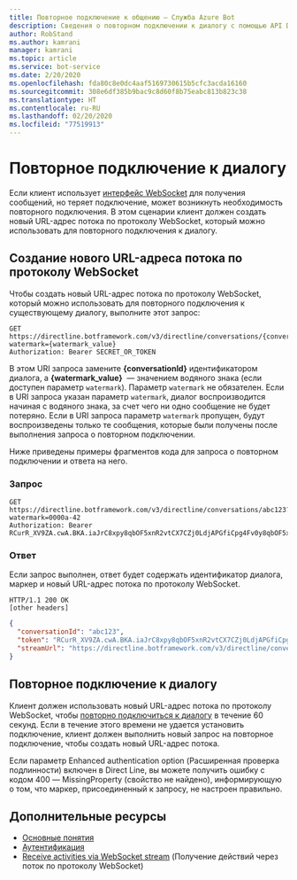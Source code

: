 ```yaml
---
title: Повторное подключение к общению — Служба Azure Bot
description: Сведения о повторном подключении к диалогу с помощью API Direct Line версии 3.0.
author: RobStand
ms.author: kamrani
manager: kamrani
ms.topic: article
ms.service: bot-service
ms.date: 2/20/2020
ms.openlocfilehash: fda80c8e0dc4aaf5169730615b5cfc3acda16160
ms.sourcegitcommit: 308e6df385b9bac9c8d60f8b75eabc813b823c38
ms.translationtype: HT
ms.contentlocale: ru-RU
ms.lasthandoff: 02/20/2020
ms.locfileid: "77519913"
---
```

# <a name="reconnect-to-a-conversation"></a>Повторное подключение к диалогу

Если клиент использует [интерфейс WebSocket](bot-framework-rest-direct-line-3-0-receive-activities.md#connect-via-websocket) для получения сообщений, но теряет подключение, может возникнуть необходимость повторного подключения. В этом сценарии клиент должен создать новый URL-адрес потока по протоколу WebSocket, который можно использовать для повторного подключения к диалогу.

## <a name="generate-a-new-websocket-stream-url"></a>Создание нового URL-адреса потока по протоколу WebSocket

Чтобы создать новый URL-адрес потока по протоколу WebSocket, который можно использовать для повторного подключения к существующему диалогу, выполните этот запрос: 

```http
GET https://directline.botframework.com/v3/directline/conversations/{conversationId}?watermark={watermark_value}
Authorization: Bearer SECRET_OR_TOKEN
```

В этом URI запроса замените **{conversationId}** идентификатором диалога, а **{watermark_value}**  — значением водяного знака (если доступен параметр `watermark`). Параметр `watermark` не обязателен. Если в URI запроса указан параметр `watermark`, диалог воспроизводится начиная с водяного знака, за счет чего ни одно сообщение не будет потеряно. Если в URI запроса параметр `watermark` пропущен, будут воспроизведены только те сообщения, которые были получены после выполнения запроса о повторном подключении.

Ниже приведены примеры фрагментов кода для запроса о повторном подключении и ответа на него.

### <a name="request"></a>Запрос

```http
GET https://directline.botframework.com/v3/directline/conversations/abc123?watermark=0000a-42
Authorization: Bearer RCurR_XV9ZA.cwA.BKA.iaJrC8xpy8qbOF5xnR2vtCX7CZj0LdjAPGfiCpg4Fv0y8qbOF5xPGfiCpg4Fv0y8qqbOF5x8qbOF5xn
```

### <a name="response"></a>Ответ

Если запрос выполнен, ответ будет содержать идентификатор диалога, маркер и новый URL-адрес потока по протоколу WebSocket.

```http
HTTP/1.1 200 OK
[other headers]
```

```json
{
  "conversationId": "abc123",
  "token": "RCurR_XV9ZA.cwA.BKA.iaJrC8xpy8qbOF5xnR2vtCX7CZj0LdjAPGfiCpg4Fv0y8qbOF5xPGfiCpg4Fv0y8qqbOF5x8qbOF5xn",
  "streamUrl": "https://directline.botframework.com/v3/directline/conversations/abc123/stream?watermark=000a-4&amp;t=RCurR_XV9ZA.cwA..."
}
```

## <a name="reconnect-to-the-conversation"></a>Повторное подключение к диалогу

Клиент должен использовать новый URL-адрес потока по протоколу WebSocket, чтобы [повторно подключиться к диалогу](bot-framework-rest-direct-line-3-0-receive-activities.md#connect-via-websocket) в течение 60 секунд. Если в течение этого времени не удается установить подключение, клиент должен выполнить новый запрос на повторное подключение, чтобы создать новый URL-адрес потока.

Если параметр Enhanced authentication option (Расширенная проверка подлинности) включен в Direct Line, вы можете получить ошибку с кодом 400 — MissingProperty (свойство не найдено), информирующую о том, что маркер, присоединенный к запросу, не настроен правильно. 

## <a name="additional-resources"></a>Дополнительные ресурсы

- [Основные понятия](bot-framework-rest-direct-line-3-0-concepts.md)
- [Аутентификация](bot-framework-rest-direct-line-3-0-authentication.md)
- [Receive activities via WebSocket stream](bot-framework-rest-direct-line-3-0-receive-activities.md#connect-via-websocket) (Получение действий через поток по протоколу WebSocket)
